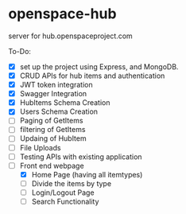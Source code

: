 # openspace-hub
server for hub.openspaceproject.com

To-Do:


- [x] set up the project using Express, and MongoDB.
- [x] CRUD APIs for hub items and authentication
- [x] JWT token integration
- [x] Swagger Integration
- [x] HubItems Schema Creation
- [x] Users Schema Creation
- [ ] Paging of GetItems
- [ ] filtering of GetItems
- [ ] Updaing of HubItem
- [ ] File Uploads
- [ ] Testing APIs with existing application
- [ ] Front end webpage
  - [x] Home Page (having all itemtypes)
  - [ ] Divide the items by type
  - [ ] Login/Logout Page
  - [ ] Search Functionality
